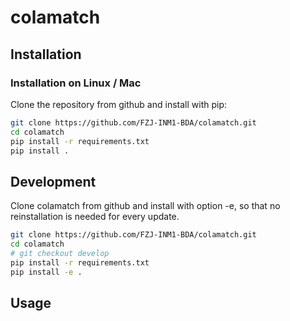 # colamatch

## Installation

### Installation on Linux / Mac
Clone the repository from github and install with pip:

```bash
git clone https://github.com/FZJ-INM1-BDA/colamatch.git
cd colamatch
pip install -r requirements.txt
pip install .
```

## Development
Clone colamatch from github and install with option -e, so that no reinstallation is needed for every update.
```bash
git clone https://github.com/FZJ-INM1-BDA/colamatch.git
cd colamatch
# git checkout develop
pip install -r requirements.txt
pip install -e .
```

## Usage
